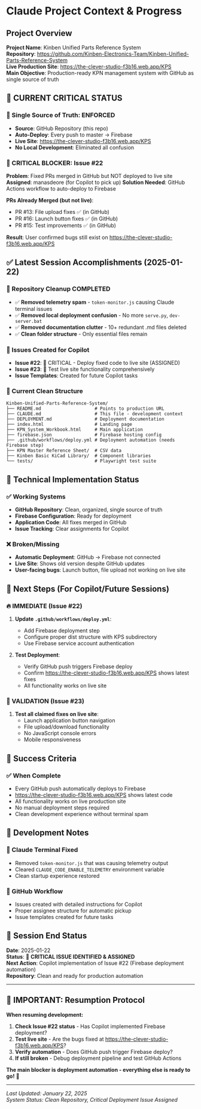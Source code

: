 # Claude Project Context & Progress

## Project Overview
**Project Name**: Kinben Unified Parts Reference System  
**Repository**: https://github.com/Kinben-Electronics-Team/Kinben-Unified-Parts-Reference-System  
**Live Production Site**: https://the-clever-studio-f3b16.web.app/KPS  
**Main Objective**: Production-ready KPN management system with GitHub as single source of truth

## 🚨 CURRENT CRITICAL STATUS

### 🎯 Single Source of Truth: ENFORCED
- **Source**: GitHub Repository (this repo)
- **Auto-Deploy**: Every push to master → Firebase
- **Live Site**: https://the-clever-studio-f3b16.web.app/KPS
- **No Local Development**: Eliminated all confusion

### 🚨 CRITICAL BLOCKER: Issue #22
**Problem**: Fixed PRs merged in GitHub but NOT deployed to live site
**Assigned**: manasdeore (for Copilot to pick up)
**Solution Needed**: GitHub Actions workflow to auto-deploy to Firebase

**PRs Already Merged (but not live)**:
- PR #13: File upload fixes ✅ (in GitHub)
- PR #16: Launch button fixes ✅ (in GitHub)  
- PR #15: Test improvements ✅ (in GitHub)

**Result**: User confirmed bugs still exist on https://the-clever-studio-f3b16.web.app/KPS

## ✅ Latest Session Accomplishments (2025-01-22)

### 🧹 Repository Cleanup COMPLETED
- ✅ **Removed telemetry spam** - `token-monitor.js` causing Claude terminal issues
- ✅ **Removed local deployment confusion** - No more `serve.py`, `dev-server.bat`
- ✅ **Removed documentation clutter** - 10+ redundant .md files deleted
- ✅ **Clean folder structure** - Only essential files remain

### 🎯 Issues Created for Copilot
- **Issue #22**: 🚨 CRITICAL - Deploy fixed code to live site (ASSIGNED)
- **Issue #23**: 🧪 Test live site functionality comprehensively
- **Issue Templates**: Created for future Copilot tasks

### 📁 Current Clean Structure
```
Kinben-Unified-Parts-Reference-System/
├── README.md                    # Points to production URL
├── CLAUDE.md                    # This file - development context
├── DEPLOYMENT.md                # Deployment documentation
├── index.html                   # Landing page
├── KPN_System_Workbook.html     # Main application
├── firebase.json                # Firebase hosting config
├── .github/workflows/deploy.yml # Deployment automation (needs Firebase step)
├── KPN Master Reference Sheet/  # CSV data
├── Kinben Basic KiCad Library/  # Component libraries
└── tests/                       # Playwright test suite
```

## 🔧 Technical Implementation Status

### ✅ Working Systems
- **GitHub Repository**: Clean, organized, single source of truth
- **Firebase Configuration**: Ready for deployment
- **Application Code**: All fixes merged in GitHub
- **Issue Tracking**: Clear assignments for Copilot

### ❌ Broken/Missing
- **Automatic Deployment**: GitHub → Firebase not connected
- **Live Site**: Shows old version despite GitHub updates
- **User-facing bugs**: Launch button, file upload not working on live site

## 🚀 Next Steps (For Copilot/Future Sessions)

### 🔥 IMMEDIATE (Issue #22)
1. **Update `.github/workflows/deploy.yml`**:
   - Add Firebase deployment step
   - Configure proper dist structure with KPS subdirectory
   - Use Firebase service account authentication

2. **Test Deployment**:
   - Verify GitHub push triggers Firebase deploy
   - Confirm https://the-clever-studio-f3b16.web.app/KPS shows latest fixes
   - All functionality works on live site

### 🧪 VALIDATION (Issue #23)  
1. **Test all claimed fixes on live site**:
   - Launch application button navigation
   - File upload/download functionality
   - No JavaScript console errors
   - Mobile responsiveness

## 🎯 Success Criteria

### ✅ When Complete
- Every GitHub push automatically deploys to Firebase
- https://the-clever-studio-f3b16.web.app/KPS shows latest code
- All functionality works on live production site
- No manual deployment steps required
- Clean development experience without terminal spam

## 📝 Development Notes

### 🤖 Claude Terminal Fixed
- Removed `token-monitor.js` that was causing telemetry output
- Cleared `CLAUDE_CODE_ENABLE_TELEMETRY` environment variable
- Clean startup experience restored

### 🎯 GitHub Workflow
- Issues created with detailed instructions for Copilot
- Proper assignee structure for automatic pickup
- Issue templates created for future tasks

## 💾 Session End Status
**Date**: 2025-01-22  
**Status**: 🚨 **CRITICAL ISSUE IDENTIFIED & ASSIGNED**  
**Next Action**: Copilot implementation of Issue #22 (Firebase deployment automation)  
**Repository**: Clean and ready for production automation  

---

## 🔄 IMPORTANT: Resumption Protocol
**When resuming development:**
1. **Check Issue #22 status** - Has Copilot implemented Firebase deployment?
2. **Test live site** - Are the bugs fixed at https://the-clever-studio-f3b16.web.app/KPS?
3. **Verify automation** - Does GitHub push trigger Firebase deploy?
4. **If still broken** - Debug deployment pipeline and test GitHub Actions

**The main blocker is deployment automation - everything else is ready to go!** 🚀

---

*Last Updated: January 22, 2025*  
*System Status: Clean Repository, Critical Deployment Issue Assigned*